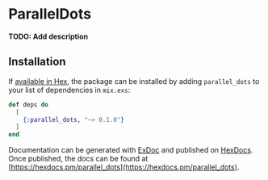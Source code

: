 # ParallelDots

**TODO: Add description**

## Installation

If [available in Hex](https://hex.pm/docs/publish), the package can be installed
by adding `parallel_dots` to your list of dependencies in `mix.exs`:

```elixir
def deps do
  [
    {:parallel_dots, "~> 0.1.0"}
  ]
end
```

Documentation can be generated with [ExDoc](https://github.com/elixir-lang/ex_doc)
and published on [HexDocs](https://hexdocs.pm). Once published, the docs can
be found at [https://hexdocs.pm/parallel_dots](https://hexdocs.pm/parallel_dots).

